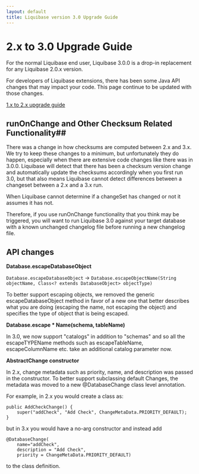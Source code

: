 ```yaml
---
layout: default
title: Liquibase version 3.0 Upgrade Guide
---
```


# 2.x to 3.0 Upgrade Guide #

For the normal Liquibase end user, Liquibase 3.0.0 is a drop-in replacement for any Liquibase 2.0.x version.

For developers of Liquibase extensions, there has been some Java API changes that may impact your code. This page continue to be updated with those changes.

<a href="v2_upgrade.html">1.x to 2.x upgrade guide</a>

## runOnChange and Other Checksum Related Functionality##

There was a change in how checksums are computed between 2.x and 3.x. We try to keep these changes to a minimum, but unfortunately they do happen, especially when there
are extensive code changes like there was in 3.0.0. Liquibase will detect that there has been a checksum version change and automatically update the checksums accordingly when you
first run 3.0, but that also means Liquibase cannot detect differences between a changeset between a 2.x and a 3.x run.

When Liquibase cannot determine if a changeSet has changed or not it assumes it has not.

Therefore, if you use runOnChange functionality that you think may be triggered, you will want to run Liquibase 3.0 against your target database with a known unchanged changelog file before running a new changelog file.

## API changes ##

**Database.escapeDatabaseObject**

`Database.escapeDatabaseObject` -> `Database.escapeObjectName(String objectName, Class<? extends DatabaseObject> objectType)`

To better support escaping objects, we removed the generic escapeDatabaseObject method in favor of a new one that better describes what you are doing (escaping the name, not escaping the object) and specifies the type of object that is being escaped.

**Database.escape * Name(schema, tableName)**

In 3.0, we now support "catalogs" in addition to "schemas" and so all the escapeTYPEName methods such as escapeTableName, escapeColumnName etc. take an additional catalog parameter now.

**AbstractChange constructor**

In 2.x, change metadata such as priority, name, and description was passed in the constructor. To better support subclassing default Changes, the metadata was moved to a new @DatabaseChange class level annotation.

For example, in 2.x you would create a class as:

    public AddCheckChange() {
        super("addCheck", "Add Check", ChangeMetaData.PRIORITY_DEFAULT);
    }


but in 3.x you would have a no-arg constructor and instead add

    @DatabaseChange(
        name="addCheck",
        description = "Add Check",
        priority = ChangeMetaData.PRIORITY_DEFAULT)

to the class definition.

